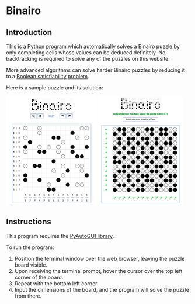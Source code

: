 # Binairo

## Introduction

This is a Python program which automatically solves a [Binairo puzzle](https://www.puzzle-binairo.com/) by only completing cells whose values can be deduced definitely. No backtracking is required to solve any of the puzzles on this website.

More advanced algorithms can solve harder Binairo puzzles by reducing it to a [Boolean satisfiability problem](https://link.springer.com/content/pdf/10.1007/s11786-017-0322-4.pdf).

Here is a sample puzzle and its solution:
<p float="left">
  <img src="/images/binairo_unsolved.png" height="300" />
  <img src="/images/binairo_solved.png" height="300" />
</p>

## Instructions

This program requires the [PyAutoGUI library](https://pyautogui.readthedocs.io/en/latest/).

To run the program:
1. Position the terminal window over the web browser, leaving the puzzle board visible.
2. Upon receiving the terminal prompt, hover the cursor over the top left corner of the board.
3. Repeat with the bottom left corner.
4. Input the dimensions of the board, and the program will solve the puzzle from there.
